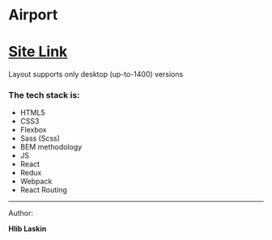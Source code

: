 # Airport

<h1> <a href='https://lively-druid-beaeff.netlify.app/'>Site Link</a> </h1>

Layout supports only desktop (up-to-1400) versions


<h3>The tech stack is:</h3>
<ul>
  <li>HTML5</li>
  <li>CSS3</li>  
  <li>Flexbox</li>  
  <li>Sass (Scss)</li>  
  <li>BEM methodology</li>   
  <li>JS</li>
  <li>React</li>
  <li>Redux</li>
  <li>Webpack</li>
  <li>React Routing</li>
</ul>

<hr>

Author:

<b>Hlib Laskin</b>
